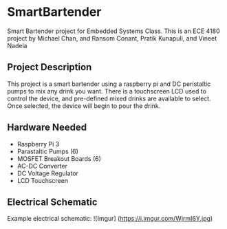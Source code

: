 # SmartBartender
Smart Bartender project for Embedded Systems Class. This is an ECE 4180 project by  Michael Chan, and Ransom Conant, Pratik Kunapuli, and Vineet Nadela

## Project Description

This project is a smart bartender using a raspberry pi and DC peristaltic pumps to mix any drink you want. There is a touchscreen LCD used to control the device, and pre-defined mixed drinks are available to select. Once selected, the device will begin to pour the drink.

## Hardware Needed
- Raspberry Pi 3
- Parastaltic Pumps (6)
- MOSFET Breakout Boards (6)
- AC-DC Converter
- DC Voltage Regulator
- LCD Touchscreen

## Electrical Schematic
Example electrical schematic:
![Imgur]
(https://i.imgur.com/WjrmI6Y.jpg)
